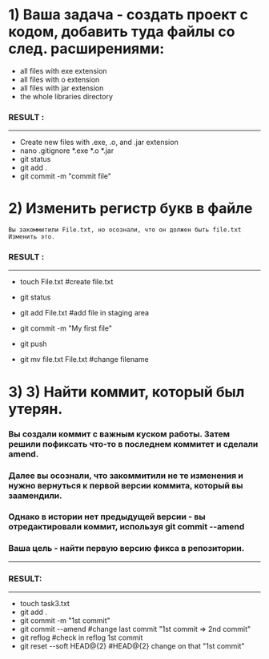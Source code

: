 #  1) Ваша задача - создать проект с кодом, добавить туда файлы со след. расширениями:

 * all files with exe extension
 * all files with o extension
 * all files with jar extension
 * the whole libraries directory
### RESULT :
***
 * Create new files with .exe, .o, and .jar extension
 * nano .gitignore *.exe *.o *.jar
 * git status
 * git add .
 * git commit -m "commit file"
 # 2) Изменить регистр букв в файле
    Вы закоммитили File.txt, но осознали, что он должен быть file.txt
    Изменить это.
### RESULT :
***
 * touch File.txt    #create file.txt
 * git status
 * git add File.txt   #add file in staging area
 * git commit -m "My first file"
 * git push

 * git mv file.txt File.txt    #change filename
# 3) 3) Найти коммит, который был утерян.

### Вы создали коммит с важным куском работы. Затем решили пофиксать что-то в последнем коммитет и сделали amend. 
### Далее вы осознали, что закоммитили не те изменения и нужно вернуться к первой версии коммита, который вы заамендили.
### Однако в истории нет предыдущей версии - вы отредактировали коммит, используя git commit --amend
### Ваша цель - найти первую версию фикса в репозитории.
***
### RESULT:
***
 * touch task3.txt
 * git add .
 * git commit -m "1st commit"
 * git commit --amend            #change last commit "1st commit => 2nd commit"
 * git reflog                    #check in reflog 1st commit
 * git reset --soft HEAD@{2}     #HEAD@{2} change on that "1st commit"
